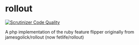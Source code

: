 rollout
=======
[![Scrutinizer Code Quality](https://scrutinizer-ci.com/g/DarkGigaByte/rollout/badges/quality-score.png?s=ce8d8e1b14c56b2a4c6604185ea0940b7bc29410)](https://scrutinizer-ci.com/g/DarkGigaByte/rollout/)

A php implementation of the ruby feature flipper originally from jamesgolick/rollout (now fetlife/rollout)
